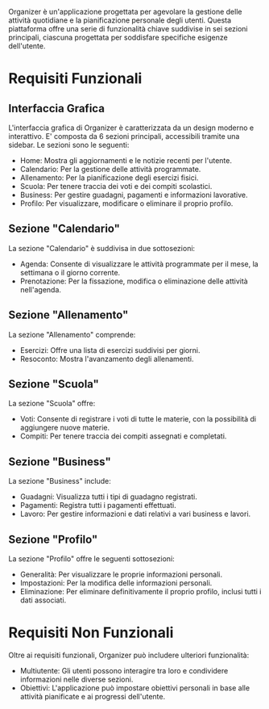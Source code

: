 Organizer è un'applicazione progettata per agevolare la gestione delle attività quotidiane e la pianificazione personale degli utenti. Questa piattaforma offre una serie di funzionalità chiave suddivise in sei sezioni principali, ciascuna progettata per soddisfare specifiche esigenze dell'utente.
# Requisiti Funzionali
## Interfaccia Grafica
L'interfaccia grafica di Organizer è caratterizzata da un design moderno e interattivo. E' composta da 6 sezioni principali, accessibili tramite una sidebar. Le sezioni sono le seguenti:
   - Home: Mostra gli aggiornamenti e le notizie recenti per l'utente.
   - Calendario: Per la gestione delle attività programmate.
   - Allenamento: Per la pianificazione degli esercizi fisici.
   - Scuola: Per tenere traccia dei voti e dei compiti scolastici.
   - Business: Per gestire guadagni, pagamenti e informazioni lavorative.
   - Profilo: Per visualizzare, modificare o eliminare il proprio profilo.

## Sezione "Calendario"
La sezione "Calendario" è suddivisa in due sottosezioni:
   - Agenda: Consente di visualizzare le attività programmate per il mese, la settimana o il giorno corrente.
   - Prenotazione: Per la fissazione, modifica o eliminazione delle attività nell'agenda.

## Sezione "Allenamento"
La sezione "Allenamento" comprende:
   - Esercizi: Offre una lista di esercizi suddivisi per giorni.
   - Resoconto: Mostra l'avanzamento degli allenamenti.

## Sezione "Scuola"
La sezione "Scuola" offre:
  - Voti: Consente di registrare i voti di tutte le materie, con la possibilità di aggiungere nuove materie.
  - Compiti: Per tenere traccia dei compiti assegnati e completati.

## Sezione "Business"
La sezione "Business" include:
   - Guadagni: Visualizza tutti i tipi di guadagno registrati.
   - Pagamenti: Registra tutti i pagamenti effettuati.
   - Lavoro: Per gestire informazioni e dati relativi a vari business e lavori.

## Sezione "Profilo"
La sezione "Profilo" offre le seguenti sottosezioni:
   - Generalità: Per visualizzare le proprie informazioni personali.
   - Impostazioni: Per la modifica delle informazioni personali.
   - Eliminazione: Per eliminare definitivamente il proprio profilo, inclusi tutti i dati associati.

# Requisiti Non Funzionali
Oltre ai requisiti funzionali, Organizer può includere ulteriori funzionalità:
- Multiutente: Gli utenti possono interagire tra loro e condividere informazioni nelle diverse sezioni.
- Obiettivi: L'applicazione può impostare obiettivi personali in base alle attività pianificate e ai progressi dell'utente.
